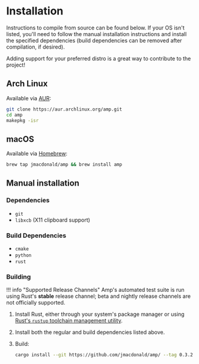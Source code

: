 # Installation

Instructions to compile from source can be found below. If your OS isn't listed,
you'll need to follow the manual installation instructions and install the
specified dependencies (build dependencies can be removed after compilation,
if desired).

Adding support for your preferred distro is a great way to contribute to the
project!

## Arch Linux

Available via [AUR](https://aur.archlinux.org/packages/amp):

```bash
git clone https://aur.archlinux.org/amp.git
cd amp
makepkg -isr
```

## macOS

Available via [Homebrew](https://brew.sh):

```bash
brew tap jmacdonald/amp && brew install amp
```

## Manual installation

### Dependencies

* `git`
* `libxcb` (X11 clipboard support)

### Build Dependencies

* `cmake`
* `python`
* `rust`

### Building

!!! info "Supported Release Channels"
    Amp's automated test suite is run using Rust's **stable** release channel;
    beta and nightly release channels are not officially supported.

1. Install Rust, either through your system's package manager or using [Rust's `rustup` toolchain management utility](https://www.rust-lang.org/en-US/install.html).
2. Install both the regular and build dependencies listed above.
3. Build:

    ```bash
    cargo install --git https://github.com/jmacdonald/amp/ --tag 0.3.2
    ```
